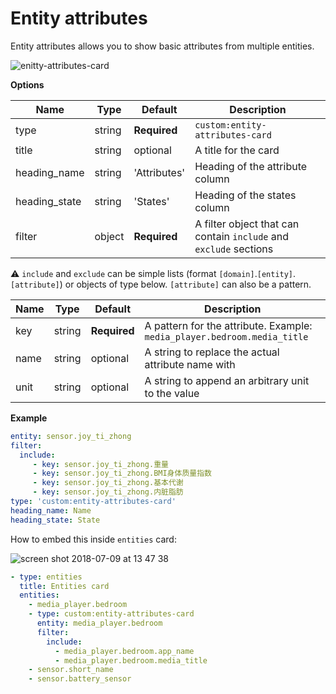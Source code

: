 # Entity attributes

Entity attributes allows you to show basic attributes from multiple entities.

![enitty-attributes-card](https://user-images.githubusercontent.com/7738048/42527876-8e9f1206-8482-11e8-9e19-b5ffbfbf8474.png)

**Options**

| Name | Type | Default | Description
| ---- | ---- | ------- | -----------
| type | string | **Required** | `custom:entity-attributes-card`
| title | string | optional | A title for the card
| heading_name | string | 'Attributes' | Heading of the attribute column
| heading_state | string | 'States' | Heading of the states column
| filter | object | **Required** | A filter object that can contain `include` and `exclude` sections

⚠️ `include` and `exclude` can be simple lists (format `[domain]`.`[entity]`.`[attribute]`) or objects of type below. `[attribute]` can also be a pattern.

| Name | Type | Default | Description
| ---- | ---- | ------- | -----------
| key | string | **Required** | A pattern for the attribute. Example: `media_player.bedroom.media_title`
| name | string | optional | A string to replace the actual attribute name with
| unit | string | optional | A string to append an arbitrary unit to the value

**Example**

```yaml
entity: sensor.joy_ti_zhong
filter:
  include:
     - key: sensor.joy_ti_zhong.重量
     - key: sensor.joy_ti_zhong.BMI身体质量指数
     - key: sensor.joy_ti_zhong.基本代谢
     - key: sensor.joy_ti_zhong.内脏脂肪
type: 'custom:entity-attributes-card'
heading_name: Name
heading_state: State
```

How to embed this inside `entities` card:

![screen shot 2018-07-09 at 13 47 38](https://user-images.githubusercontent.com/7738048/42446481-1ac27c1e-837f-11e8-94e7-02ef35f2d853.png)

```yaml
- type: entities
  title: Entities card
  entities:
    - media_player.bedroom
    - type: custom:entity-attributes-card
      entity: media_player.bedroom
      filter:
        include:
          - media_player.bedroom.app_name
          - media_player.bedroom.media_title
    - sensor.short_name
    - sensor.battery_sensor
```
